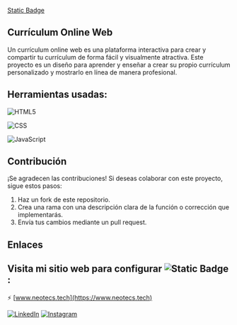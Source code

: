 [Static Badge](https://img.shields.io/badge/CURRICULUM-WEB-YELLOWGREEN) 
## Currículum Online Web

Un currículum online web es una plataforma interactiva para crear y compartir tu currículum de forma fácil y visualmente atractiva. Este proyecto es un diseño para aprender y enseñar a crear su propio currículum personalizado y mostrarlo en línea de manera profesional.

## Herramientas usadas:

![HTML5](https://img.shields.io/badge/HTML5-%23E34F26.svg?logo=html5&logoColor=white)

![CSS](https://img.shields.io/badge/CSS-%231572B6.svg?logo=css3&logoColor=white)

![JavaScript](https://img.shields.io/badge/JavaScript-%23F7DF1E.svg?logo=javascript&logoColor=black)


## Contribución

¡Se agradecen las contribuciones! Si deseas colaborar con este proyecto, sigue estos pasos:

1. Haz un fork de este repositorio.
2. Crea una rama con una descripción clara de la función o corrección que implementarás.
3. Envía tus cambios mediante un pull request.


## Enlaces

## Visita mi sitio web para configurar ![Static Badge](https://img.shields.io/badge/Wi-Fi-green) :

⚡ [www.neotecs.tech](https://www.neotecs.tech)

[![LinkedIn](https://img.shields.io/badge/-LinkedIn-%230077B5?style=flat-square&logo=linkedin&logoColor=white)](https://www.linkedin.com/in/gabriel-calcagni-659907260) [![Instagram](https://img.shields.io/badge/-Instagram-%23E4405F?style=flat-square&logo=instagram&logoColor=white)](https://www.instagram.com/calcagni_gabriel26/?ishid=ZDdkNTZiNTM%3D) 
